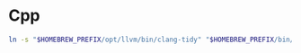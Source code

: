 # Cpp

```bash
ln -s "$HOMEBREW_PREFIX/opt/llvm/bin/clang-tidy" "$HOMEBREW_PREFIX/bin/clang-tidy"
```

